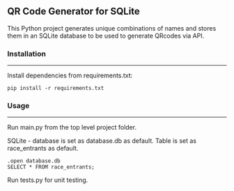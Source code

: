 ## QR Code Generator for SQLite

This Python project generates unique combinations of names and stores them in an SQLite database to be used to generate QRcodes via API.

### Installation
------------
Install dependencies from requirements.txt:

    pip install -r requirements.txt

### Usage
-----
Run main.py from the top level project folder.

SQLite - database is set as database.db as default. Table is set as race_entrants as default.

    .open database.db
    SELECT * FROM race_entrants;

Run tests.py for unit testing.